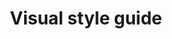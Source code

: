 ---
lang: en
layout: doc
permalink: /doc/visual-style-guide/
redirect_from:
- /doc/style-guide/
ref: 27
title: Visual style guide
---